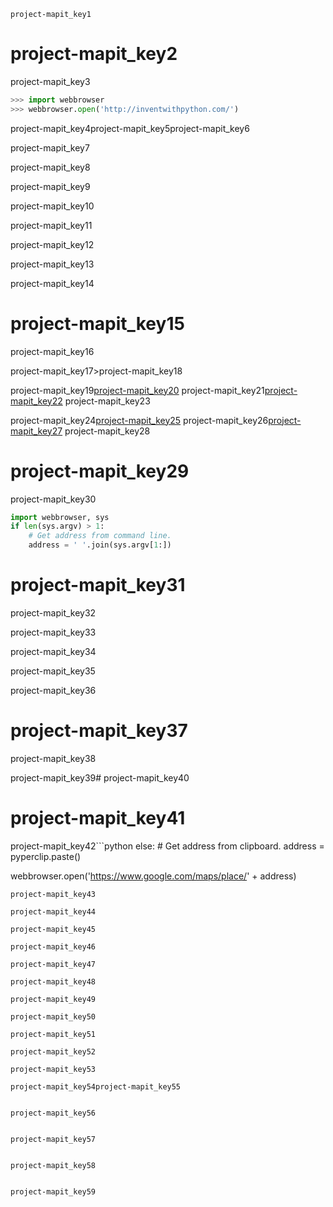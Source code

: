 ```ngMeta
project-mapit_key1
```
# project-mapit_key2
project-mapit_key3

```python
>>> import webbrowser
>>> webbrowser.open('http://inventwithpython.com/')
```
project-mapit_key4project-mapit_key5project-mapit_key6

project-mapit_key7

project-mapit_key8

project-mapit_key9

project-mapit_key10

project-mapit_key11

project-mapit_key12

project-mapit_key13

project-mapit_key14

# project-mapit_key15
project-mapit_key16


project-mapit_key17\>project-mapit_key18

project-mapit_key19[project-mapit_key20](http://maps.google.com/)
project-mapit_key21[project-mapit_key22](https://www.google.com/maps/place/870+Valencia+St/@37.7590311,-122.4215096,17z/data=!3m1!4b1!4m2!3m1!1s0x808f7e3dadc07a37:0xc86b0b2bb93b73d8)
project-mapit_key23

project-mapit_key24[project-mapit_key25](https://www.google.com/maps/place/870+Valencia+St+San+Francisco+CA/)
project-mapit_key26[project-mapit_key27](https://www.google.com/maps/place/your_address_string&#39;)
project-mapit_key28

# project-mapit_key29
project-mapit_key30


```python
import webbrowser, sys
if len(sys.argv) > 1:
    # Get address from command line.
    address = ' '.join(sys.argv[1:])
```
# project-mapit_key31
project-mapit_key32

project-mapit_key33

project-mapit_key34


project-mapit_key35


project-mapit_key36

# project-mapit_key37
project-mapit_key38


project-mapit_key39# project-mapit_key40
# project-mapit_key41
project-mapit_key42```python
else:
    # Get address from clipboard.
    address = pyperclip.paste()

webbrowser.open('https://www.google.com/maps/place/' + address)
```
project-mapit_key43

project-mapit_key44

project-mapit_key45

project-mapit_key46

project-mapit_key47

project-mapit_key48

project-mapit_key49

project-mapit_key50

project-mapit_key51

project-mapit_key52

project-mapit_key53

project-mapit_key54project-mapit_key55

 
project-mapit_key56

 
project-mapit_key57

 
project-mapit_key58

 
project-mapit_key59

